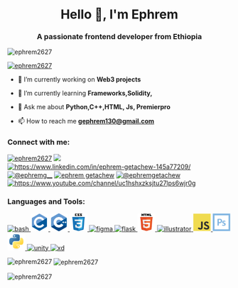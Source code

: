 <h1 align="center">Hello 👋, I'm Ephrem</h1>
<h3 align="center">A passionate frontend developer from Ethiopia</h3>

<p align="left"> <img src="https://komarev.com/ghpvc/?username=ephrem2627&label=Profile%20views&color=0e75b6&style=flat" alt="ephrem2627" /> </p>

<p align="left"> <a href="https://twitter.com/ephrem2627" target="blank"><img src="https://img.shields.io/twitter/follow/ephrem2627?logo=twitter&style=for-the-badge" alt="ephrem2627" /></a> </p>

- 🔭 I’m currently working on **Web3 projects**

- 🌱 I’m currently learning **Frameworks,Solidity,**

- 💬 Ask me about **Python,C++,HTML, Js, Premierpro**

- 📫 How to reach me **gephrem130@gmail.com**

<h3 align="left">Connect with me:</h3>
<image align="right" width="400" src="https://cdn.dribbble.com/user/1162077/screenshots/3848914/programmer.gif">

<p align="left">
<a href="https://twitter.com/ephrem2627" target="blank"><img align="center" src="https://raw.githubusercontent.com/rahuldkjain/github-profile-readme-generator/master/src/images/icons/Social/twitter.svg" alt="ephrem2627" height="30" width="40" /></a>
<a href="https://linkedin.com/in/https://www.linkedin.com/in/ephrem-getachew-145a77209/" target="blank"><img align="center" src="https://raw.githubusercontent.com/rahuldkjain/github-profile-readme-generator/master/src/images/icons/Social/linked-in-alt.svg" alt="https://www.linkedin.com/in/ephrem-getachew-145a77209/" height="30" width="40" /></a>
<a href="https://instagram.com/@ephremg__" target="blank"><img align="center" src="https://raw.githubusercontent.com/rahuldkjain/github-profile-readme-generator/master/src/images/icons/Social/instagram.svg" alt="@ephremg__" height="30" width="40" /></a>
<a href="https://www.behance.net/ephrem getachew" target="blank"><img align="center" src="https://raw.githubusercontent.com/rahuldkjain/github-profile-readme-generator/master/src/images/icons/Social/behance.svg" alt="ephrem getachew" height="30" width="40" /></a>
<a href="https://medium.com/@ephremgetachew" target="blank"><img align="center" src="https://raw.githubusercontent.com/rahuldkjain/github-profile-readme-generator/master/src/images/icons/Social/medium.svg" alt="@ephremgetachew" height="30" width="40" /></a>
<a href="https://www.youtube.com/c/https://www.youtube.com/channel/uc1hshxzksjtu27lps6wjr0g" target="blank"><img align="center" src="https://raw.githubusercontent.com/rahuldkjain/github-profile-readme-generator/master/src/images/icons/Social/youtube.svg" alt="https://www.youtube.com/channel/uc1hshxzksjtu27lps6wjr0g" height="30" width="40" /></a>
</p>

<h3 align="left">Languages and Tools:</h3>
<p align="left"> <a href="https://www.gnu.org/software/bash/" target="_blank" rel="noreferrer"> <img src="https://www.vectorlogo.zone/logos/gnu_bash/gnu_bash-icon.svg" alt="bash" width="40" height="40"/> </a> <a href="https://www.cprogramming.com/" target="_blank" rel="noreferrer"> <img src="https://raw.githubusercontent.com/devicons/devicon/master/icons/c/c-original.svg" alt="c" width="40" height="40"/> </a> <a href="https://www.w3schools.com/cpp/" target="_blank" rel="noreferrer"> <img src="https://raw.githubusercontent.com/devicons/devicon/master/icons/cplusplus/cplusplus-original.svg" alt="cplusplus" width="40" height="40"/> </a> <a href="https://www.w3schools.com/css/" target="_blank" rel="noreferrer"> <img src="https://raw.githubusercontent.com/devicons/devicon/master/icons/css3/css3-original-wordmark.svg" alt="css3" width="40" height="40"/> </a> <a href="https://www.figma.com/" target="_blank" rel="noreferrer"> <img src="https://www.vectorlogo.zone/logos/figma/figma-icon.svg" alt="figma" width="40" height="40"/> </a> <a href="https://flask.palletsprojects.com/" target="_blank" rel="noreferrer"> <img src="https://www.vectorlogo.zone/logos/pocoo_flask/pocoo_flask-icon.svg" alt="flask" width="40" height="40"/> </a> <a href="https://www.w3.org/html/" target="_blank" rel="noreferrer"> <img src="https://raw.githubusercontent.com/devicons/devicon/master/icons/html5/html5-original-wordmark.svg" alt="html5" width="40" height="40"/> </a> <a href="https://www.adobe.com/in/products/illustrator.html" target="_blank" rel="noreferrer"> <img src="https://www.vectorlogo.zone/logos/adobe_illustrator/adobe_illustrator-icon.svg" alt="illustrator" width="40" height="40"/> </a> <a href="https://developer.mozilla.org/en-US/docs/Web/JavaScript" target="_blank" rel="noreferrer"> <img src="https://raw.githubusercontent.com/devicons/devicon/master/icons/javascript/javascript-original.svg" alt="javascript" width="40" height="40"/> </a> <a href="https://www.photoshop.com/en" target="_blank" rel="noreferrer"> <img src="https://raw.githubusercontent.com/devicons/devicon/master/icons/photoshop/photoshop-line.svg" alt="photoshop" width="40" height="40"/> </a> <a href="https://www.python.org" target="_blank" rel="noreferrer"> <img src="https://raw.githubusercontent.com/devicons/devicon/master/icons/python/python-original.svg" alt="python" width="40" height="40"/> </a> <a href="https://unity.com/" target="_blank" rel="noreferrer"> <img src="https://www.vectorlogo.zone/logos/unity3d/unity3d-icon.svg" alt="unity" width="40" height="40"/> </a> <a href="https://www.adobe.com/products/xd.html" target="_blank" rel="noreferrer"> <img src="https://cdn.worldvectorlogo.com/logos/adobe-xd.svg" alt="xd" width="40" height="40"/> </a> </p>

<p><img align="left" src="https://github-readme-stats.vercel.app/api/top-langs?username=ephrem2627&show_icons=true&locale=en&layout=compact" alt="ephrem2627" /></p>

<p>&nbsp;<img align="center" src="https://github-readme-stats.vercel.app/api?username=ephrem2627&show_icons=true&locale=en" alt="ephrem2627" /></p>

<p><img align="center" src="https://github-readme-streak-stats.herokuapp.com/?user=ephrem2627&" alt="ephrem2627" /></p>

